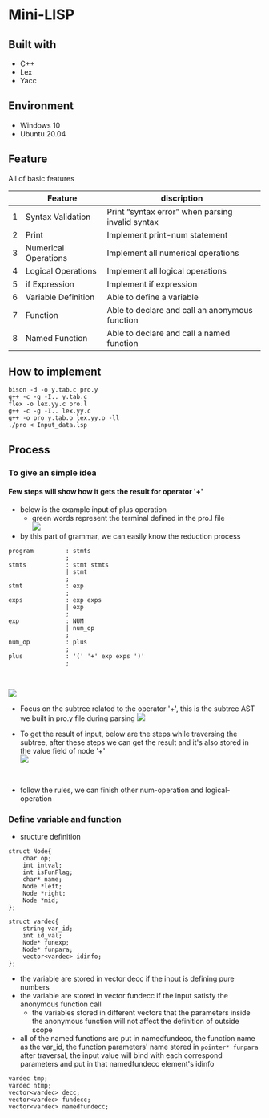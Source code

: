 
# Mini-LISP

## Built with

* C++
* Lex
* Yacc

## Environment

* Windows 10
* Ubuntu 20.04

## Feature
All of basic features

|   | Feature | discription | 
| ---- | ---- | ----------- |
| 1 | Syntax Validation | Print “syntax error” when parsing invalid syntax |
| 2 | Print | Implement print-num statement |
| 3 | Numerical Operations | Implement all numerical operations |
| 4 | Logical Operations | Implement all logical operations |
| 5 | if Expression | Implement if expression |
| 6 | Variable Definition | Able to define a variable |
| 7 | Function | Able to declare and call an anonymous function |
| 8 | Named Function | Able to declare and call a named function |


## How to implement
```
bison -d -o y.tab.c pro.y
g++ -c -g -I.. y.tab.c
flex -o lex.yy.c pro.l
g++ -c -g -I.. lex.yy.c
g++ -o pro y.tab.o lex.yy.o -ll
./pro < Input_data.lsp
```
## Process
### To give an simple idea
#### Few steps will show how it gets the result for operator '+'
* below is the example input of plus operation 
  * green words represent the terminal defined in the pro.l file <br>
![](https://i.imgur.com/vLZwRj6.png)
* by this part of grammar, we can easily know the reduction process

```
program         : stmts
                ;
stmts           : stmt stmts 
                | stmt
                ;
stmt            : exp                                        
                ;
exps            : exp exps 
                | exp                         
                ;
exp             : NUM                       
                | num_op   
                ;
num_op          : plus     
                ;
plus            : '(' '+' exp exps ')' 
                ;
```
<br>

![](https://i.imgur.com/1MSUURF.png)


* Focus on the subtree related to the operator '+', this is the subtree AST we built in pro.y file during parsing
![](https://i.imgur.com/1bF1jVE.png)

* To get the result of input, below are the steps while traversing the subtree, after these steps we can get the result and it's also stored in the value field of node '+'<br>
![](https://i.imgur.com/4I3Mg56.png)
<br>

* follow the rules, we can finish other num-operation and logical-operation

### Define variable and function
* sructure definition<br>

```
struct Node{
    char op;
    int intval;
    int isFunFlag;
    char* name;
    Node *left;
    Node *right;
    Node *mid;
};
```
```
struct vardec{
	string var_id;
	int id_val;
	Node* funexp;
	Node* funpara;
	vector<vardec> idinfo;
};
```
* the variable are stored in vector decc if the input is defining pure numbers
* the variable are stored in vector fundecc if the input satisfy the anonymous function call
  *  the variables stored in different vectors that the parameters inside the anonymous function will not affect the definition of outside scope
* all of the named functions are put in namedfundecc, the function name as the var_id, the function parameters' name stored in ```pointer* funpara```
  after traversal, the input value will bind with each correspond parameters and put in that namedfundecc element's idinfo <br>
```
vardec tmp;
vardec ntmp;
vector<vardec> decc;
vector<vardec> fundecc;
vector<vardec> namedfundecc;
```

<!-- GETTING STARTED -->
